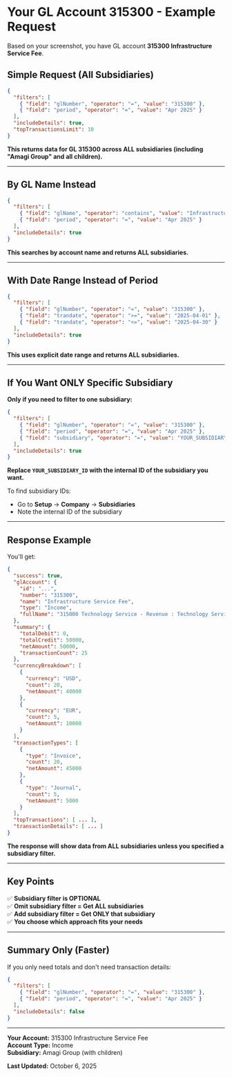 # Your GL Account 315300 - Example Request

Based on your screenshot, you have GL account **315300 Infrastructure Service Fee**.

## Simple Request (All Subsidiaries)

```json
{
  "filters": [
    { "field": "glNumber", "operator": "=", "value": "315300" },
    { "field": "period", "operator": "=", "value": "Apr 2025" }
  ],
  "includeDetails": true,
  "topTransactionsLimit": 10
}
```

**This returns data for GL 315300 across ALL subsidiaries (including "Amagi Group" and all children).**

---

## By GL Name Instead

```json
{
  "filters": [
    { "field": "glName", "operator": "contains", "value": "Infrastructure Service" },
    { "field": "period", "operator": "=", "value": "Apr 2025" }
  ],
  "includeDetails": true
}
```

**This searches by account name and returns ALL subsidiaries.**

---

## With Date Range Instead of Period

```json
{
  "filters": [
    { "field": "glNumber", "operator": "=", "value": "315300" },
    { "field": "trandate", "operator": ">=", "value": "2025-04-01" },
    { "field": "trandate", "operator": "<=", "value": "2025-04-30" }
  ],
  "includeDetails": true
}
```

**This uses explicit date range and returns ALL subsidiaries.**

---

## If You Want ONLY Specific Subsidiary

**Only if you need to filter to one subsidiary:**

```json
{
  "filters": [
    { "field": "glNumber", "operator": "=", "value": "315300" },
    { "field": "period", "operator": "=", "value": "Apr 2025" },
    { "field": "subsidiary", "operator": "=", "value": "YOUR_SUBSIDIARY_ID" }
  ],
  "includeDetails": true
}
```

**Replace `YOUR_SUBSIDIARY_ID` with the internal ID of the subsidiary you want.**

To find subsidiary IDs:
- Go to **Setup** → **Company** → **Subsidiaries**
- Note the internal ID of the subsidiary

---

## Response Example

You'll get:

```json
{
  "success": true,
  "glAccount": {
    "id": "...",
    "number": "315300",
    "name": "Infrastructure Service Fee",
    "type": "Income",
    "fullName": "315000 Technology Service - Revenue : Technology Service - International"
  },
  "summary": {
    "totalDebit": 0,
    "totalCredit": 50000,
    "netAmount": 50000,
    "transactionCount": 25
  },
  "currencyBreakdown": [
    {
      "currency": "USD",
      "count": 20,
      "netAmount": 40000
    },
    {
      "currency": "EUR",
      "count": 5,
      "netAmount": 10000
    }
  ],
  "transactionTypes": [
    {
      "type": "Invoice",
      "count": 20,
      "netAmount": 45000
    },
    {
      "type": "Journal",
      "count": 5,
      "netAmount": 5000
    }
  ],
  "topTransactions": [ ... ],
  "transactionDetails": [ ... ]
}
```

**The response will show data from ALL subsidiaries unless you specified a subsidiary filter.**

---

## Key Points

✅ **Subsidiary filter is OPTIONAL**  
✅ **Omit subsidiary filter = Get ALL subsidiaries**  
✅ **Add subsidiary filter = Get ONLY that subsidiary**  
✅ **You choose which approach fits your needs**

---

## Summary Only (Faster)

If you only need totals and don't need transaction details:

```json
{
  "filters": [
    { "field": "glNumber", "operator": "=", "value": "315300" },
    { "field": "period", "operator": "=", "value": "Apr 2025" }
  ],
  "includeDetails": false
}
```

---

**Your Account:** 315300 Infrastructure Service Fee  
**Account Type:** Income  
**Subsidiary:** Amagi Group (with children)

**Last Updated:** October 6, 2025

